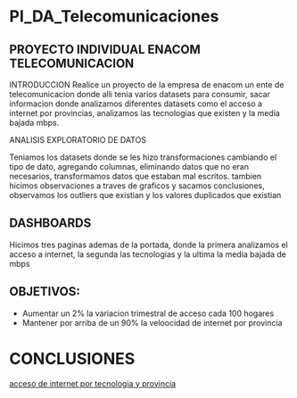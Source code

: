 ﻿# PI_DA_Telecomunicaciones

 ## PROYECTO INDIVIDUAL ENACOM TELECOMUNICACION


INTRODUCCION
Realice un proyecto de la empresa de enacom un ente de telecomunicacion donde alli tenia varios datasets para consumir, sacar informacion donde analizamos diferentes datasets como el acceso a internet por provincias, analizamos las tecnologias que existen y la media bajada mbps.

ANALISIS EXPLORATORIO DE DATOS

Teniamos los datasets donde se les hizo transformaciones cambiando el tipo de dato, agregando columnas, eliminando datos que no eran necesarios, transformamos datos que estaban mal escritos. tambien hicimos observaciones a traves de graficos y sacamos conclusiones, observamos los outliers que existian y los valores duplicados que existian 

## DASHBOARDS

Hicimos tres paginas ademas de la portada, donde la primera analizamos el acceso a internet, la segunda las tecnologias y la ultima la media bajada de mbps

## OBJETIVOS:

- Aumentar un 2% la variacion trimestral de acceso cada 100 hogares
- Mantener por arriba de un 90% la veloocidad de internet por provincia

# CONCLUSIONES






 

[acceso de internet por tecnologia y provincia](datasets/Internet_accesos_tecnologia_provincia.csv)

